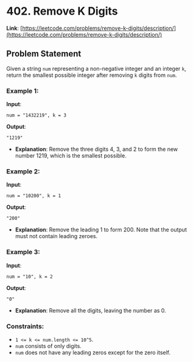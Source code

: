 # 402. Remove K Digits

**Link**: [https://leetcode.com/problems/remove-k-digits/description/](https://leetcode.com/problems/remove-k-digits/description/)

## Problem Statement

Given a string `num` representing a non-negative integer and an integer `k`, return the smallest possible integer after removing `k` digits from `num`.

### Example 1:

**Input**:
```
num = "1432219", k = 3
```
**Output**:
```
"1219"
```
  * **Explanation**:  Remove the three digits 4, 3, and 2 to form the new number 1219, which is the smallest possible.

### Example 2:

**Input**: 
```
num = "10200", k = 1
``` 
**Output**: 
```
"200"
```
  * **Explanation**:  Remove the leading 1 to form 200. Note that the output must not contain leading zeroes.

### Example 3:

**Input**: 
```
num = "10", k = 2
``` 
**Output**: 
```
"0"
```
  * **Explanation**:  Remove all the digits, leaving the number as 0.

### Constraints:

- `1 <= k <= num.length <= 10^5`.
- `num` consists of only digits.
- `num` does not have any leading zeros except for the zero itself.
